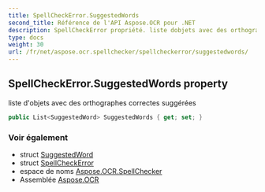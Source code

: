 ```yaml
---
title: SpellCheckError.SuggestedWords
second_title: Référence de l'API Aspose.OCR pour .NET
description: SpellCheckError propriété. liste dobjets avec des orthographes correctes suggérées
type: docs
weight: 30
url: /fr/net/aspose.ocr.spellchecker/spellcheckerror/suggestedwords/
---
```

## SpellCheckError.SuggestedWords property

liste d'objets avec des orthographes correctes suggérées

```csharp
public List<SuggestedWord> SuggestedWords { get; set; }
```

### Voir également

* struct [SuggestedWord](../../suggestedword/)
* struct [SpellCheckError](../)
* espace de noms [Aspose.OCR.SpellChecker](../../spellcheckerror/)
* Assemblée [Aspose.OCR](../../../)


